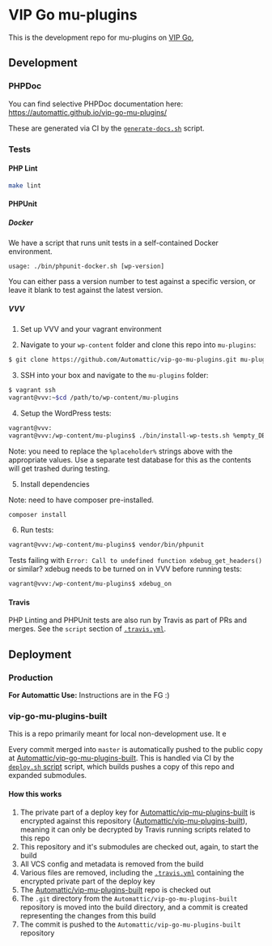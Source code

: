 # VIP Go mu-plugins

This is the development repo for mu-plugins on [VIP Go](http://vip.wordpress.com/documentation/vip-go/),

## Development

### PHPDoc

You can find selective PHPDoc documentation here: https://automattic.github.io/vip-go-mu-plugins/

These are generated via CI by the [`generate-docs.sh`]() script.

### Tests

#### PHP Lint

```bash
make lint
```

#### PHPUnit

##### Docker

We have a script that runs unit tests in a self-contained Docker environment.

```
usage: ./bin/phpunit-docker.sh [wp-version]
```

You can either pass a version number to test against a specific version, or leave it blank to test against the latest version.

##### VVV

1. Set up VVV and your vagrant environment

2. Navigate to your `wp-content` folder and clone this repo into `mu-plugins`:

```bash
$ git clone https://github.com/Automattic/vip-go-mu-plugins.git mu-plugins
```

3. SSH into your box and navigate to the `mu-plugins` folder:

```bash
$ vagrant ssh
vagrant@vvv:~$cd /path/to/wp-content/mu-plugins
```

4. Setup the WordPress tests:

```bash
vagrant@vvv:
vagrant@vvv:/wp-content/mu-plugins$ ./bin/install-wp-tests.sh %empty_DB_name% %db_user% %db_name%
```

Note: you need to replace the `%placeholder%` strings above with the appropriate values. Use a separate test database for this as the contents will get trashed during testing.

5. Install dependencies

Note: need to have composer pre-installed.

```bash
composer install
```

6. Run tests:

```bash
vagrant@vvv:/wp-content/mu-plugins$ vendor/bin/phpunit
```

Tests failing with `Error: Call to undefined function xdebug_get_headers()` or similar? xdebug needs to be turned on in VVV before running tests: 
```bash
vagrant@vvv:/wp-content/mu-plugins$ xdebug_on
```

#### Travis

PHP Linting and PHPUnit tests are also run by Travis as part of PRs and merges. See the `script` section of [`.travis.yml`](https://github.com/Automattic/vip-go-mu-plugins/blob/master/.travis.yml).

## Deployment

### Production

**For Automattic Use:** Instructions are in the FG :)

### vip-go-mu-plugins-built

This is a repo primarily meant for local non-development use. It e

Every commit merged into `master` is automatically pushed to the public copy at [Automattic/vip-go-mu-plugins-built](https://github.com/Automattic/vip-go-mu-plugins-built/). This is handled via CI by the [`deploy.sh` script](https://github.com/Automattic/vip-go-mu-plugins/blob/master/ci/deploy.sh) script, which builds pushes a copy of this repo and expanded submodules.

#### How this works

1. The private part of a deploy key for [Automattic/vip-mu-plugins-built](https://github.com/Automattic/vip-go-mu-plugins-built/) is encrypted against this repository ([Automattic/vip-mu-plugins-built](https://github.com/Automattic/vip-go-mu-plugins/)), meaning it can only be decrypted by Travis running scripts related to this repo
2. This repository and it's submodules are checked out, again, to start the build
3. All VCS config and metadata is removed from the build
4. Various files are removed, including the [`.travis.yml`](https://github.com/Automattic/vip-go-mu-plugins/blob/master/.travis.yml) containing the encrypted private part of the deploy key
5. The [Automattic/vip-mu-plugins-built](https://github.com/Automattic/vip-go-mu-plugins-built/) repo is checked out
6. The `.git` directory from the `Automattic/vip-go-mu-plugins-built` repository is moved into the build directory, and a commit is created representing the changes from this build
7. The commit is pushed to the `Automattic/vip-go-mu-plugins-built` repository
